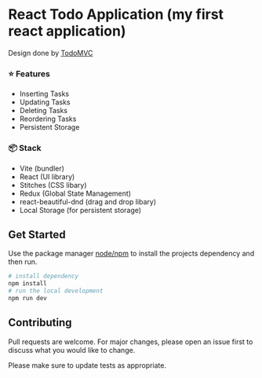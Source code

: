 # React Todo Application (my first react application)
Design done by [TodoMVC](https://todomvc.com/)

### ⭐ Features
* Inserting Tasks
* Updating Tasks
* Deleting Tasks
* Reordering Tasks
* Persistent Storage

### 📦 Stack
* Vite (bundler)
* React (UI library)
* Stitches (CSS libary)
* Redux (Global State Management)
* react-beautiful-dnd (drag and drop libary)
* Local Storage (for persistent storage)

## Get Started

Use the package manager [node/npm](https://nodejs.org/en/download/) to install the projects dependency and then run.

```bash
# install dependency
npm install
# run the local development
npm run dev
```

## Contributing
Pull requests are welcome. For major changes, please open an issue first to discuss what you would like to change.

Please make sure to update tests as appropriate.
